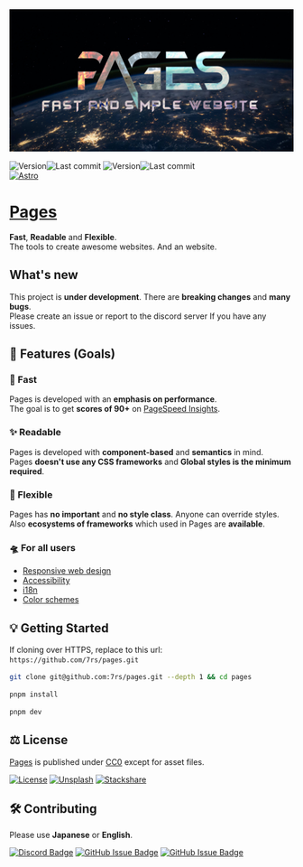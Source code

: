 [main-version]: https://img.shields.io/github/package-json/v/7rs/pages/main?style=flat-square&label=main&labelColor=000&color=blue
[main-modified]: https://flat.badgen.net/github/last-commit/7rs/pages/main?label&color=purple
[dev-version]: https://img.shields.io/github/package-json/v/7rs/pages/dev?style=flat-square&label=dev&labelColor=000&color=blue
[dev-modified]: https://flat.badgen.net/github/last-commit/7rs/pages/dev?label&color=purple

<picture>
  <source srcset=".github/assets/banner.avif" />
  <source srcset=".github/assets/banner.webp" />
  <img src=".github/assets/banner.jpg" alt="banner" />
</picture>

![Version][main-version]![Last commit][main-modified]
![Version][dev-version]![Last commit][dev-modified]  
[![Astro](https://astro.badg.es/v2/built-with-astro/large.svg)](https://astro.build/)

# [Pages](https://7rs.dev/)  

  **Fast**, **Readable** and **Flexible**.  
  The tools to create awesome websites. And an website.  

## What's new  

  This project is **under development**.
  There are **breaking changes** and **many bugs**.  
  Please create an issue or report to the discord server If you have any issues.

[pagespeed-insights]: https://pagespeed.web.dev/

## 🎁 Features (Goals)  

### 🚀 Fast  

  Pages is developed with an **emphasis on performance**.  
  The goal is to get **scores of 90+** on [PageSpeed Insights][pagespeed-insights].  

### ✨ Readable  

  Pages is developed with **component-based** and **semantics** in mind.  
  Pages **doesn't use any CSS frameworks** and **Global styles is the minimum required**.  

### 🐣 Flexible  

  Pages has **no important** and **no style class**. Anyone can override styles.  
  Also **ecosystems of frameworks** which used in Pages are **available**.  

### 🛸 For all users  

<!--  -->
- [Responsive web design](https://developer.mozilla.org/docs/Learn/CSS/CSS_layout/Responsive_Design)
- [Accessibility](https://developer.mozilla.org/docs/Learn/Accessibility/What_is_accessibility)
- [i18n](https://en.wikipedia.org/wiki/Internationalization_and_localization)
- [Color schemes](https://en.wikipedia.org/wiki/Light-on-dark_color_scheme)
<!--  -->

## 💡 Getting Started  

  If cloning over HTTPS, replace to this url:
  `https://github.com/7rs/pages.git`  

  ```sh
  git clone git@github.com:7rs/pages.git --depth 1 && cd pages
  ```  

  ```sh
  pnpm install
  ```  

  ```sh
  pnpm dev  
  ```  

[cc0]: https://creativecommons.org/publicdomain/zero/1.0/
[unsplash-badge]: https://img.shields.io/badge/Unsplash-black?style=for-the-badge&logo=unsplash
[stackshare-badge]: https://img.shields.io/badge/stackshare-0690FA?style=for-the-badge&logo=stackshare&logoColor=white
[license-badge]: https://img.shields.io/badge/license-black?style=for-the-badge

## ⚖️ License  

  [Pages](https://github.com/7rs/pages) is published under [CC0][cc0] except for asset files.  

  [![License][license-badge]](https://github.com/7rs/pages/blob/main/LICENSE)
  [![Unsplash][unsplash-badge]](https://unsplash.com/license)
  [![Stackshare][stackshare-badge]](https://stackshare.io/7rs/pages)

## 🛠️ Contributing  

  Please use **Japanese** or **English**.  

  [![Discord Badge](https://img.shields.io/badge/Discord-5865F2?style=for-the-badge&logo=discord&logoColor=white)](https://7rs.dev/d)
  [![GitHub Issue Badge](https://img.shields.io/badge/issue-black?style=for-the-badge&logo=github)](https://github.com/7rs/pages/issues)
  [![GitHub Issue Badge](https://img.shields.io/badge/discussions-black?style=for-the-badge&logo=github)](https://github.com/7rs/pages/discussions)
